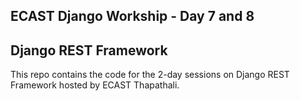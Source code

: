 ## ECAST Django Workship - Day 7 and 8 
## Django REST Framework

This repo contains the code for the 2-day sessions on Django REST Framework hosted by ECAST Thapathali. 